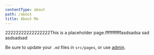 ```yaml
---
contentType: about
path: /about
title: About Me
---
```

22222222222222222This is a placeholder page.fffffffffffasdsadsa sad asdsadsad

Be sure to update your `.md` files in `src/pages`, or use [admin](/admin).
